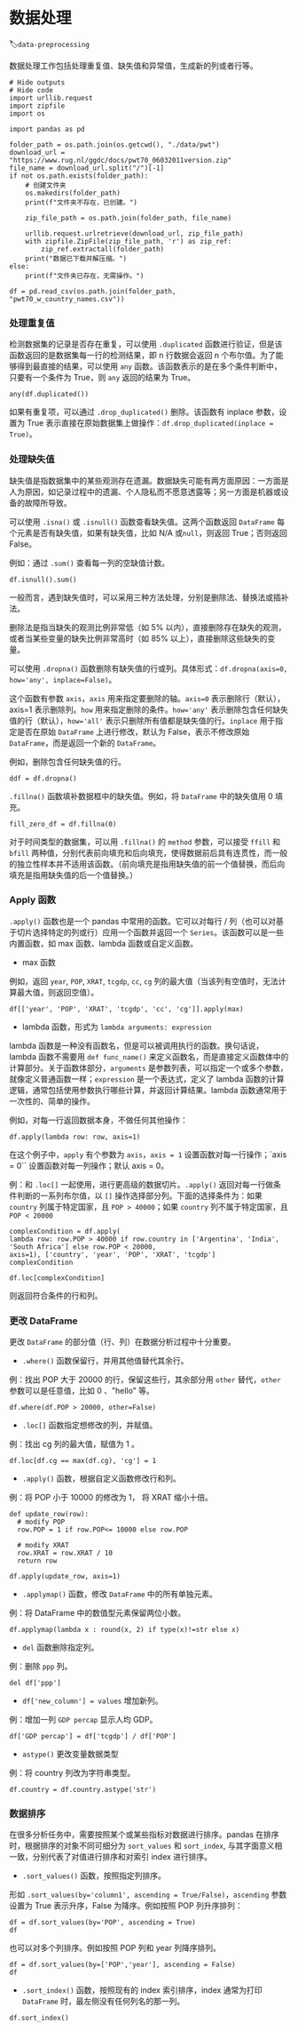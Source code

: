 # 数据处理
:label:`data-preprocessing`

数据处理工作包括处理重复值、缺失值和异常值，生成新的列或者行等。

```{.python .input}
# Hide outputs
# Hide code
import urllib.request
import zipfile
import os

import pandas as pd

folder_path = os.path.join(os.getcwd(), "./data/pwt")
download_url = "https://www.rug.nl/ggdc/docs/pwt70_06032011version.zip"
file_name = download_url.split("/")[-1]
if not os.path.exists(folder_path):
    # 创建文件夹
    os.makedirs(folder_path)
    print(f"文件夹不存在，已创建。")

    zip_file_path = os.path.join(folder_path, file_name)

    urllib.request.urlretrieve(download_url, zip_file_path)
    with zipfile.ZipFile(zip_file_path, 'r') as zip_ref:
        zip_ref.extractall(folder_path)
    print("数据已下载并解压缩。")
else:
    print(f"文件夹已存在，无需操作。")

df = pd.read_csv(os.path.join(folder_path, "pwt70_w_country_names.csv"))
```

### 处理重复值

检测数据集的记录是否存在重复，可以使用 `.duplicated` 函数进行验证，但是该函数返回的是数据集每一行的检测结果，即 n 行数据会返回 n 个布尔值。为了能够得到最直接的结果，可以使用 `any` 函数。该函数表示的是在多个条件判断中，只要有一个条件为 True，则 `any` 返回的结果为 True。

```{.python .input}
any(df.duplicated())
```

如果有重复项，可以通过 `.drop_duplicated()` 删除。该函数有 inplace 参数，设置为 True 表示直接在原始数据集上做操作：`df.drop_duplicated(inplace = True)`。

### 处理缺失值

缺失值是指数据集中的某些观测存在遗漏。数据缺失可能有两方面原因：一方面是人为原因，如记录过程中的遗漏、个人隐私而不愿意透露等；另一方面是机器或设备的故障所导致。

可以使用 `.isna()` 或 `.isnull()` 函数查看缺失值。这两个函数返回 `DataFrame` 每个元素是否有缺失值，如果有缺失值，比如 N/A 或`null`，则返回 True；否则返回 False。

例如：通过 `.sum()` 查看每一列的空缺值计数。

```{.python .input}
df.isnull().sum()
```

一般而言，遇到缺失值时，可以采用三种方法处理，分别是删除法、替换法或插补法。

删除法是指当缺失的观测比例非常低（如 5% 以内），直接删除存在缺失的观测，或者当某些变量的缺失比例非常高时（如 85% 以上），直接删除这些缺失的变量。
  
可以使用 `.dropna()` 函数删除有缺失值的行或列。具体形式：`df.dropna(axis=0, how='any', inplace=False)`。

这个函数有参数 `axis`，`axis` 用来指定要删除的轴。`axis=0` 表示删除行（默认），axis=1 表示删除列。`how` 用来指定删除的条件。`how='any'` 表示删除包含任何缺失值的行（默认），`how='all'` 表示只删除所有值都是缺失值的行。`inplace` 用于指定是否在原始 `DataFrame` 上进行修改，默认为 False，表示不修改原始 `DataFrame`，而是返回一个新的 `DataFrame`。

例如，删除包含任何缺失值的行。
    
```{.python .input}
ddf = df.dropna()
```

`.fillna()` 函数填补数据框中的缺失值。例如，将 `DataFrame` 中的缺失值用 0 填充。

```{.python .input}
fill_zero_df = df.fillna(0)
```

对于时间类型的数据集，可以用 `.fillna()` 的 `method` 参数，可以接受 `ffill` 和 `bfill` 两种值，分别代表前向填充和后向填充，使得数据前后具有连贯性，而一般的独立性样本并不适用该函数。（前向填充是指用缺失值的前一个值替换，而后向填充是指用缺失值的后一个值替换。）

### Apply 函数

`.apply()` 函数也是一个 pandas 中常用的函数。它可以对每行 / 列（也可以对基于切片选择特定的列或行）应用一个函数并返回一个 `Series`。该函数可以是一些内置函数，如 max 函数、lambda 函数或自定义函数。

- max 函数

例如，返回 `year`, `POP`, `XRAT`, `tcgdp`, `cc`, `cg` 列的最大值（当该列有空值时，无法计算最大值，则返回空值）。
    
```{.python .input}
df[['year', 'POP', 'XRAT', 'tcgdp', 'cc', 'cg']].apply(max)
```

- lambda 函数，形式为 `lambda arguments: expression`

lambda 函数是一种没有函数名，但是可以被调用执行的函数。换句话说，lambda 函数不需要用 `def func_name()` 来定义函数名，而是直接定义函数体中的计算部分。关于函数体部分，`arguments` 是参数列表，可以指定一个或多个参数，就像定义普通函数一样；`expression` 是一个表达式，定义了 lambda 函数的计算逻辑，通常包括使用参数执行哪些计算，并返回计算结果。lambda 函数通常用于一次性的、简单的操作。

例如，对每一行返回数据本身，不做任何其他操作：

```{.python .input}
df.apply(lambda row: row, axis=1)
```

在这个例子中，`apply` 有个参数为 `axis`，`axis = 1` 设置函数对每一行操作；`axis = 0`` 设置函数对每一列操作；默认 axis = 0。

例：和 `.loc[]` 一起使用，进行更高级的数据切片。`.apply()` 返回对每一行做条件判断的一系列布尔值，以 `[]` 操作选择部分列。下面的选择条件为：如果 `country` 列属于特定国家，且 `POP > 40000`；如果 `country` 列不属于特定国家，且 `POP < 20000`
    
```{.python .input}
complexCondition = df.apply(
lambda row: row.POP > 40000 if row.country in ['Argentina', 'India', 'South Africa'] else row.POP < 20000,
axis=1), ['country', 'year', 'POP', 'XRAT', 'tcgdp']
complexCondition
```

```{.python .input}
df.loc[complexCondition]
```

则返回符合条件的行和列。

### 更改 DataFrame 

更改 `DataFrame` 的部分值（行、列）在数据分析过程中十分重要。

- `.where()` 函数保留行，并用其他值替代其余行。

例：找出 POP 大于 20000 的行，保留这些行，其余部分用 `other` 替代，`other` 参数可以是任意值，比如 0 、"hello" 等。

```{.python .input}
df.where(df.POP > 20000, other=False)
```

- `.loc[]` 函数指定想修改的列，并赋值。

例：找出 cg 列的最大值，赋值为 1 。

```{.python .input}
df.loc[df.cg == max(df.cg), 'cg'] = 1
```

- `.apply()` 函数，根据自定义函数修改行和列。

例：将 POP 小于 10000 的修改为 1， 将 XRAT 缩小十倍。

```{.python .input}
def update_row(row):
  # modify POP
  row.POP = 1 if row.POP<= 10000 else row.POP

  # modify XRAT
  row.XRAT = row.XRAT / 10
  return row

df.apply(update_row, axis=1)
```

- `.applymap()` 函数，修改 `DataFrame` 中的所有单独元素。

例：将 DataFrame 中的数值型元素保留两位小数。

```{.python .input}
df.applymap(lambda x : round(x, 2) if type(x)!=str else x)
```

- `del` 函数删除指定列。

例：删除 `ppp` 列。

```{.python .input}
del df['ppp']
```

- `df['new_column'] = values` 增加新列。

例：增加一列 `GDP percap` 显示人均 GDP。
    
```{.python .input}
df['GDP percap'] = df['tcgdp'] / df['POP']
```

- `astype()` 更改变量数据类型

例：将 country 列改为字符串类型。

```{.python .input}
df.country = df.country.astype('str')
```

### 数据排序

在很多分析任务中，需要按照某个或某些指标对数据进行排序。pandas 在排序时，根据排序的对象不同可细分为 `sort_values` 和 `sort_index`, 与其字面意义相一致，分别代表了对值进行排序和对索引 index 进行排序。

- `.sort_values()` 函数，按照指定列排序。

形如 `.sort_values(by='column1', ascending = True/False)`，`ascending` 参数设置为 True 表示升序，False 为降序。例如按照 POP 列升序排列：
  
```{.python .input}
df = df.sort_values(by='POP', ascending = True)
df
```

也可以对多个列排序。例如按照 POP 列和 year 列降序排列。
  
```{.python .input}
df = df.sort_values(by=['POP','year'], ascending = False)
df
```

- `.sort_index()` 函数，按照现有的 index 索引排序，index 通常为打印 `DataFrame` 时，最左侧没有任何列名的那一列。

```{.python .input}
df.sort_index()
```
